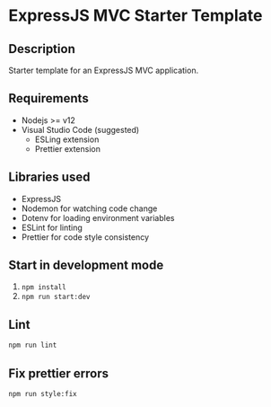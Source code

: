 # ExpressJS MVC Starter Template

## Description

Starter template for an ExpressJS MVC application.

## Requirements

- Nodejs >= v12
- Visual Studio Code (suggested)
  - ESLing extension
  - Prettier extension

## Libraries used

- ExpressJS
- Nodemon for watching code change
- Dotenv for loading environment variables
- ESLint for linting
- Prettier for code style consistency

## Start in development mode

1. `npm install`
2. `npm run start:dev`

## Lint

```sh
npm run lint
```

## Fix prettier errors

```sh
npm run style:fix
```
